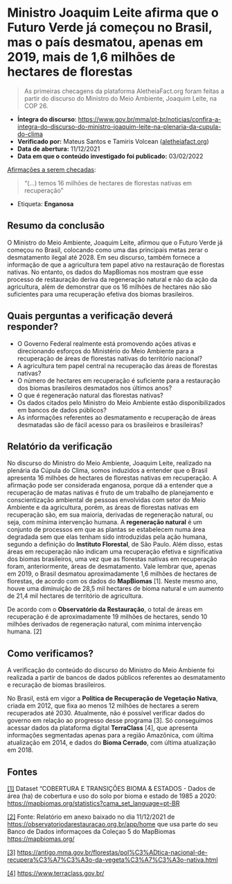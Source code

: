 # Ministro Joaquim Leite afirma que o Futuro Verde já começou no Brasil, mas o país desmatou, apenas em 2019, mais de 1,6 milhões de hectares de florestas
>As primeiras checagens da plataforma AletheiaFact.org foram feitas a partir do discurso do Ministro do Meio Ambiente, Joaquim Leite, na COP 26.

- **Íntegra do discurso**: https://www.gov.br/mma/pt-br/noticias/confira-a-integra-do-discurso-do-ministro-joaquim-leite-na-plenaria-da-cupula-do-clima
- **Verificado por:** Mateus Santos e Tamiris Volcean ([aletheiafact.org](https://aletheiafact.org))
- **Data de abertura:** 11/12/2021
- **Data em que o conteúdo investigado foi publicado:** 03/02/2022

[Afirmações a serem checadas](https://aletheiafact.org/personality/joaquim-alvaro-pereira-leite/claim/integra-do-discurso-na-plenaria-da-cupula-do-clima/sentence/7153c5bb147ee6528a635601372b8366):

> “(...) temos 16 milhões de hectares de florestas nativas em recuperação”

- Etiqueta: **Enganosa**


## Resumo da conclusão

O Ministro do Meio Ambiente, Joaquim Leite, afirmou que o Futuro Verde já começou no Brasil, colocando como uma das principais metas zerar o desmatamento ilegal até 2028. Em seu discurso, também fornece a informação de que a agricultura tem papel ativo na restauração de florestas nativas. No entanto, os dados do MapBiomas nos mostram que esse processo de restauração deriva da regeneração natural e não da ação da agricultura, além de demonstrar que os 16 milhões de hectares não são suficientes para uma recuperação efetiva dos biomas brasileiros.

## Quais perguntas a verificação deverá responder?

- O Governo Federal realmente está promovendo ações ativas e direcionando esforços do Ministério do Meio Ambiente para a recuperação de áreas de florestas nativas do território nacional?
- A agricultura tem papel central na recuperação das áreas de florestas nativas?
- O número de hectares em recuperação é suficiente para a restauração dos biomas brasileiros desmatados nos últimos anos?
- O que é regeneração natural das florestas nativas?
- Os dados citados pelo Ministro do Meio Ambiente estão disponibilizados em bancos de dados públicos?
- As informações referentes ao desmatamento e recuperação de áreas desmatadas são de fácil acesso para os brasileiros e brasileiras?



## Relatório da verificação

No discurso do Ministro do Meio Ambiente, Joaquim Leite, realizado na plenária da Cúpula do Clima, somos induzidos a entender que o Brasil apresenta 16 milhões de hectares de florestas nativas em recuperação.
A afirmação pode ser considerada enganosa, porque dá a entender que a recuperação de matas nativas é fruto de um trabalho de planejamento e conscientização ambiental de pessoas envolvidas com setor do Meio Ambiente e da agricultura, porém, as áreas de florestas nativas em recuperação são, em sua maioria, derivadas de regeneração natural, ou seja, com mínima intervenção humana.
A **regeneração natural** é um conjunto de processos em que as plantas se estabelecem numa área degradada sem que elas tenham sido introduzidas pela ação humana, segundo a definição do **Instituto Florestal**, de São Paulo.
Além disso, estas áreas em recuperação não indicam uma recuperação efetiva e significativa dos biomas brasileiros, uma vez que as florestas nativas em recuperação foram, anteriormente, áreas de desmatamento. Vale lembrar que, apenas em 2019, o Brasil desmatou aproximadamente 1,6 milhões de hectares de florestas, de acordo com os dados do **MapBiomas** <a id="ref1">[1]</a>. Neste mesmo ano, houve uma diminuição de 28,5 mil hectares de bioma natural e um aumento de 21,4 mil hectares de território de agricultura.

De acordo com o **Observatório da Restauração**, o total de áreas em recuperação é de aproximadamente 19 milhões de hectares, sendo 10 milhões derivados de regeneração natural, com mínima intervenção humana. <a id="ref2">[2]</a>

## Como verificamos?

A verificação do conteúdo do discurso do Ministro do Meio Ambiente foi realizada a partir de bancos de dados públicos referentes ao desmatamento e recuração de biomas brasileiros.

No Brasil, está em vigor a **Política de Recuperação de Vegetação Nativa**, criada em 2012, que fixa ao menos 12 milhões de hectares a serem recuperados até 2030. Atualmente, não é possível verificar dados do governo em relação ao progresso desse programa <a id="ref3">[3]</a>. Só conseguimos acessar dados da plataforma digital **TerraClass** <a id="ref4">[4]</a>, que apresenta informações segmentadas apenas para a região Amazônica, com última atualização em 2014,  e dados do **Bioma Cerrado**, com última atualização em 2018.

## Fontes

[[1]](#ref1) Dataset “COBERTURA E TRANSIÇÕES BIOMA & ESTADOS - Dados de área (ha) de cobertura e uso do solo por bioma e estado de 1985 a 2020: https://mapbiomas.org/statistics?cama_set_language=pt-BR

[[2]](#ref2) Fonte: Relatório em anexo baixado no dia 11/12/2021 de https://observatoriodarestauracao.org.br/app/home que usa parte do seu Banco de Dados informaçoes da Coleçao 5 do MapBiomas https://mapbiomas.org/

[[3]](#ref3) https://antigo.mma.gov.br/florestas/pol%C3%ADtica-nacional-de-recupera%C3%A7%C3%A3o-da-vegeta%C3%A7%C3%A3o-nativa.html

[[4]](#ref4) https://www.terraclass.gov.br/
